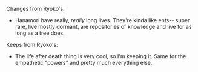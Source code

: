 Changes from Ryoko's:
- Hanamori have really, *really* long lives. They're kinda like ents-- super rare, live mostly dormant, are repositories of knowledge and live for as long as a tree does.

Keeps from Ryoko's:
- The life after death thing is very cool, so I'm keeping it. Same for the empathetic "powers" and pretty much everything else.